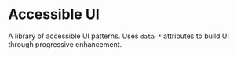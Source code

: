 # Accessible UI
A library of accessible UI patterns. Uses `data-*` attributes to build UI through progressive enhancement.
